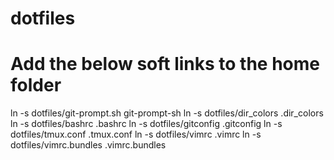 # dotfiles
# Add the below soft links to the home folder
ln -s dotfiles/git-prompt.sh git-prompt-sh
ln -s dotfiles/dir_colors .dir_colors
ln -s dotfiles/bashrc .bashrc
ln -s dotfiles/gitconfig .gitconfig
ln -s dotfiles/tmux.conf .tmux.conf
ln -s dotfiles/vimrc .vimrc
ln -s dotfiles/vimrc.bundles .vimrc.bundles
